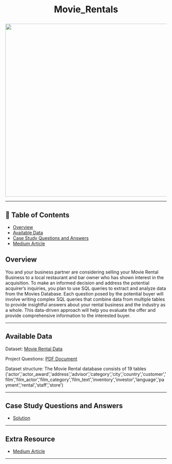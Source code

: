 # <p align="center" style="margin-top: 0px;">  Movie_Rentals

<p align="center" style="margin-bottom: 0px !important;">
<img src= "https://encrypted-tbn0.gstatic.com/images?q=tbn:ANd9GcSYKW_DvN6Ms9WRBz2Nk_Ok3ss9XepVwUEc_w&usqp=CAU" width="540" height = "540">

---
## 🧾 Table of Contents
- [Overview](#overview)
- [Available Data](#available-data)
- [Case Study Questions and Answers](#case-study-questions-and-answers)
- [Medium Article](#medium-article)

## Overview
You and your business partner are considering selling your Movie Rental Business to a local restaurant and bar owner who has shown interest in the acquisition. To make an informed decision and address the potential acquirer’s inquiries, you plan to use SQL queries to extract and analyze data from the Movies Database. Each question posed by the potential buyer will involve writing complex SQL queries that combine data from multiple tables to provide insightful answers about your rental business and the industry as a whole. This data-driven approach will help you evaluate the offer and provide comprehensive information to the interested buyer.


---
## Available Data

Dataset: [Movie Rental Data](https://drive.google.com/drive/folders/1mkiTsajRkptL28utdcamF6jMoTNDKHEq?usp=sharing)

Project Questions: [PDF Document](https://drive.google.com/file/d/14BtZpqBt4WQNnQ9wyrCamgdOK2AOb-yt/view?usp=sharing)

Dataset structure: The Movie Rental database consists of 19 tables ('actor','actor_award','address','advisor','category','city','country','customer','film','film_actor','film_category','film_text','inventory','investor','language','payment','rental','staff','store')

---
## Case Study Questions and Answers

- [Solution](https://github.com/raphaeloyelami/movie_rentals_analysis/blob/main/Case%20Study%20Answers.md)


---
## Extra Resource
- [Medium Article]()

---

